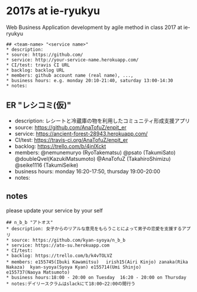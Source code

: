 # 2017s at ie-ryukyu
Web Business Application development by agile method in class 2017 at ie-ryukyu

```
## <team-name> "<service name>"
* description:
* source: https://github.com/
* service: http://your-service-name.herokuapp.com/
* CI/test: travis CI URL
* backlog: backlog URL
* members: github account name (real name), ...,
* business hours: e.g. monday 20:10-21:40, saturday 13:00-14:30
* notes:
```

## ER "レシコミ(仮)"
* description: レシートと冷蔵庫の物を利用したコミュニティ形成支援アプリ
* source: https://github.com/AnaTofuZ/enpit_er
* service: https://ancient-forest-28943.herokuapp.com/
* CI/test: https://travis-ci.org/AnaTofuZ/enpit_er
* backlog: https://trello.com/b/4jnlXckt
* members: @nemunemuryo (RyoTakematsu) @psato (TakumiSato)  @doubleQvel(KazukiMatsumoto) @AnaTofuZ (TakahiroShimizu) @seike1116 (TakumiSeike)
* business hours:  monday 16:20-17:50, thursday 19:00-20:00
* notes:

## notes

please update your service by your self

```
## n_b_b "アトオス"
* description: 女子からのリアルな意見をもらうことによって男子の恋愛を支援するアプリ
* source: https://github.com/kyan-syoya/n_b_b
* service: https://ato-su.herokuapp.com
* CI/test: 
* backlog: https://trello.com/b/k4vTOLVZ
* members: e155745(Ibuki Kawamitsu) 　irish15(Airi Kinjo) zanaka(Rika Nakaza)  kyan-syoya(Syoya Kyan) e155714(Umi Shinjo)
e155737(Naoya Matsumoto)
* business hours:18:00 - 20:00 on Tuesday  16:20 - 20:00 on Thursday
* notes:デイリースクラムはslackにて18:00~22:00の間行う
```
